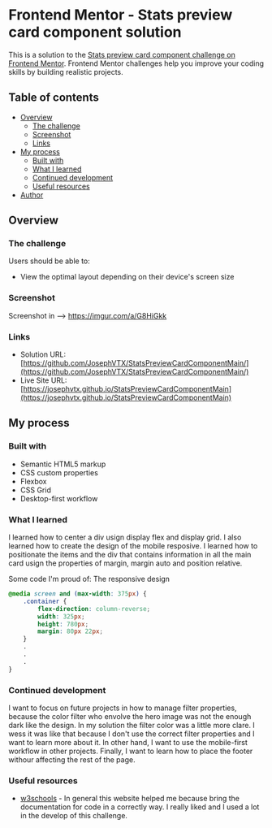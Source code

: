 # Frontend Mentor - Stats preview card component solution

This is a solution to the [Stats preview card component challenge on Frontend Mentor](https://www.frontendmentor.io/challenges/stats-preview-card-component-8JqbgoU62). Frontend Mentor challenges help you improve your coding skills by building realistic projects. 

## Table of contents

- [Overview](#overview)
  - [The challenge](#the-challenge)
  - [Screenshot](#screenshot)
  - [Links](#links)
- [My process](#my-process)
  - [Built with](#built-with)
  - [What I learned](#what-i-learned)
  - [Continued development](#continued-development)
  - [Useful resources](#useful-resources)
- [Author](#author)

## Overview

### The challenge

Users should be able to:

- View the optimal layout depending on their device's screen size

### Screenshot

Screenshot in --> https://imgur.com/a/G8HiGkk

### Links

- Solution URL: [https://github.com/JosephVTX/StatsPreviewCardComponentMain/](https://github.com/JosephVTX/StatsPreviewCardComponentMain/)
- Live Site URL: [https://josephvtx.github.io/StatsPreviewCardComponentMain](https://josephvtx.github.io/StatsPreviewCardComponentMain)

## My process

### Built with

- Semantic HTML5 markup
- CSS custom properties
- Flexbox
- CSS Grid
- Desktop-first workflow

### What I learned

I learned how to center a div usign display flex and display grid. I also learned how to create the design of the mobile resposive. I learned how to positionate the items and the div that contains information in all the main card usign the properties of margin, margin auto and position relative.

Some code I'm proud of: The responsive design

```css
@media screen and (max-width: 375px) {
    .container {
        flex-direction: column-reverse;
        width: 325px;
        height: 780px;
        margin: 80px 22px;
    }
    .
    .
    .
} 
```

### Continued development

I want to focus on future projects in how to manage filter properties, because the color filter who envolve the hero image was not the enough dark like the design. In my solution the filter color was a little more clare. I wess it was like that because I don't use the correct filter properties and I want to learn more about it. In other hand, I want to use the mobile-first workflow in other projects. Finally, I want to learn how to place the footer withour affecting the rest of the page.


### Useful resources

- [w3schools](https://www.w3schools.com) - In general this website helped me because bring the documentation for code in a correctly way. I really liked and I used a lot in the develop of this challenge.
